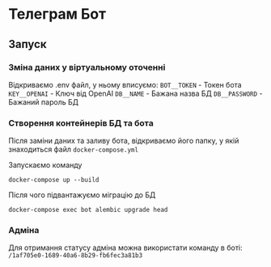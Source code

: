 # Телеграм Бот

## Запуск

### Зміна даних у віртуальному оточенні

Відкриваємо .env файл, у ньому вписуємо:
`BOT__TOKEN` - Токен бота
`KEY__OPENAI` - Ключ від OpenAI
`DB__NAME` - Бажана назва БД
`DB__PASSWORD` - Бажаний пароль БД

### Створення контейнерів БД та бота

Після заміни даних та заливу бота, відкриваємо його папку, у якій знаходиться файл `docker-compose.yml`

Запускаємо команду 
```shell
docker-compose up --build
```

Після чого підвантажуємо міграцію до БД 
```shell
docker-compose exec bot alembic upgrade head
```


### Адміна

Для отримання статусу адміна можна використати команду в боті: `/1af705e0-1689-40a6-8b29-fb6fec3a81b3`